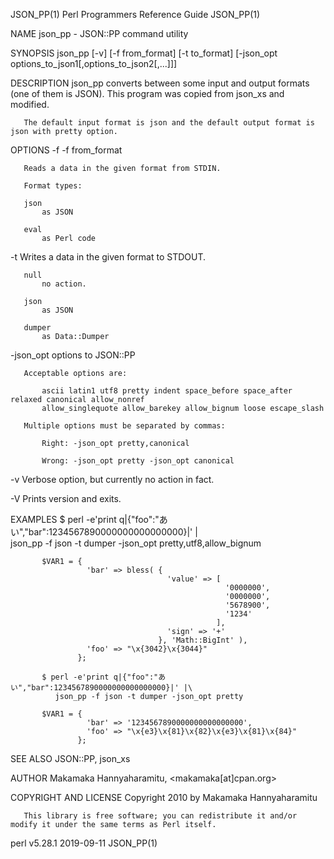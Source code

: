 JSON_PP(1)                                                                                                                                  Perl Programmers Reference Guide                                                                                                                                 JSON_PP(1)

NAME
       json_pp - JSON::PP command utility

SYNOPSIS
           json_pp [-v] [-f from_format] [-t to_format] [-json_opt options_to_json1[,options_to_json2[,...]]]

DESCRIPTION
       json_pp converts between some input and output formats (one of them is JSON).  This program was copied from json_xs and modified.

       The default input format is json and the default output format is json with pretty option.

OPTIONS
   -f
           -f from_format

       Reads a data in the given format from STDIN.

       Format types:

       json
           as JSON

       eval
           as Perl code

   -t
       Writes a data in the given format to STDOUT.

       null
           no action.

       json
           as JSON

       dumper
           as Data::Dumper

   -json_opt
       options to JSON::PP

       Acceptable options are:

           ascii latin1 utf8 pretty indent space_before space_after relaxed canonical allow_nonref
           allow_singlequote allow_barekey allow_bignum loose escape_slash

       Multiple options must be separated by commas:

           Right: -json_opt pretty,canonical

           Wrong: -json_opt pretty -json_opt canonical

   -v
       Verbose option, but currently no action in fact.

   -V
       Prints version and exits.

EXAMPLES
           $ perl -e'print q|{"foo":"あい","bar":1234567890000000000000000}|' |\
              json_pp -f json -t dumper -json_opt pretty,utf8,allow_bignum

           $VAR1 = {
                     'bar' => bless( {
                                       'value' => [
                                                    '0000000',
                                                    '0000000',
                                                    '5678900',
                                                    '1234'
                                                  ],
                                       'sign' => '+'
                                     }, 'Math::BigInt' ),
                     'foo' => "\x{3042}\x{3044}"
                   };

           $ perl -e'print q|{"foo":"あい","bar":1234567890000000000000000}|' |\
              json_pp -f json -t dumper -json_opt pretty

           $VAR1 = {
                     'bar' => '1234567890000000000000000',
                     'foo' => "\x{e3}\x{81}\x{82}\x{e3}\x{81}\x{84}"
                   };

SEE ALSO
       JSON::PP, json_xs

AUTHOR
       Makamaka Hannyaharamitu, <makamaka[at]cpan.org>

COPYRIGHT AND LICENSE
       Copyright 2010 by Makamaka Hannyaharamitu

       This library is free software; you can redistribute it and/or modify it under the same terms as Perl itself.

perl v5.28.1                                                                                                                                           2019-09-11                                                                                                                                            JSON_PP(1)
